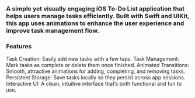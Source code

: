 ### A simple yet visually engaging iOS To-Do List application that helps users manage tasks efficiently. Built with Swift and UIKit, this app uses animations to enhance the user experience and improve task management flow.

### Features
Task Creation: Easily add new tasks with a few taps.
Task Management: Mark tasks as complete or delete them once finished.
Animated Transitions: Smooth, attractive animations for adding, completing, and removing tasks.
Persistent Storage: Save tasks locally so they persist across app sessions.
Interactive UI: A clean, intuitive interface that’s both functional and fun to use.
